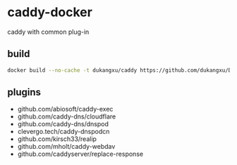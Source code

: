 # caddy-docker
caddy with common plug-in

## build
```bash
docker build --no-cache -t dukangxu/caddy https://github.com/dukangxu/Dockerfile.git#master:caddy
```

## plugins
* github.com/abiosoft/caddy-exec
* github.com/caddy-dns/cloudflare
* github.com/caddy-dns/dnspod
* clevergo.tech/caddy-dnspodcn
* github.com/kirsch33/realip
* github.com/mholt/caddy-webdav
* github.com/caddyserver/replace-response